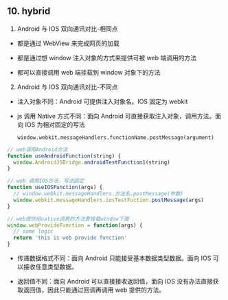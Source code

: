 ## 10. hybrid

1. Android 与 IOS 双向通讯对比-相同点

- 都是通过 WebView 来完成网页的加载

* 都是通过想 window 注入对象的方式来提供可被 web 端调用的方法

* 都可以直接调用 web 端挂载到 window 对象下的方法

2. Android 与 IOS 双向通讯对比-不同点

- 注入对象不同：Android 可提供注入对象名。IOS 固定为 webkit

* js 调用 Native 方式不同：面向 Android 可直接获取注入对象，调用方法。面向 IOS 为相对固定的写法

  `window.webkit.messageHandlers.functionName.postMessage(argument)`

```js
// web调用Android方法
function useAndroidFunction(string) {
  window.AndroidJSBridge.androidTestFunction1(string)
}

// web 调用IOS方法，写法固定
function useIOSFunction(args) {
  // window.webkit.messageHandlers.方法名.postMessage(参数)
  window.webkit.messageHandlers.iosTestFuction.postMessage(args)
}

// web提供给native调用的方法要挂载window下面
window.webProvideFunction = function(args) {
  // some logic
  return 'this is web provide function'
}
```

- 传递数据格式不同：面向 Android 只能接受基本数据类型数据。面向 IOS 可以接收任意类型数据。

* 返回值不同：面向 Android 可以直接接收返回值，面向 IOS 没有办法直接获取返回值，因此只能通过回调再调用 web 提供的方法。
